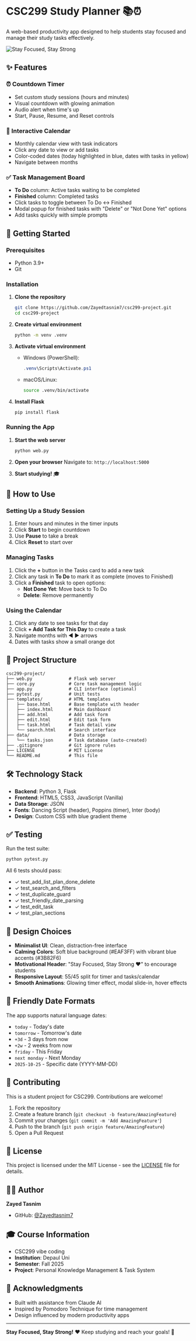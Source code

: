 # CSC299 Study Planner 📚⏰

A web-based productivity app designed to help students stay focused and manage their study tasks effectively.

![Stay Focused, Stay Strong](https://img.shields.io/badge/Stay%20Focused-Stay%20Strong-blue?style=for-the-badge)

## ✨ Features

### ⏰ Countdown Timer
- Set custom study sessions (hours and minutes)
- Visual countdown with glowing animation
- Audio alert when time's up
- Start, Pause, Resume, and Reset controls

### 📅 Interactive Calendar
- Monthly calendar view with task indicators
- Click any date to view or add tasks
- Color-coded dates (today highlighted in blue, dates with tasks in yellow)
- Navigate between months

### ✅ Task Management Board
- **To Do** column: Active tasks waiting to be completed
- **Finished** column: Completed tasks
- Click tasks to toggle between To Do ↔ Finished
- Modal popup for finished tasks with "Delete" or "Not Done Yet" options
- Add tasks quickly with simple prompts

## 🚀 Getting Started

### Prerequisites
- Python 3.9+
- Git

### Installation

1. **Clone the repository**
   ```bash
   git clone https://github.com/Zayedtasnim7/csc299-project.git
   cd csc299-project
   ```

2. **Create virtual environment**
   ```bash
   python -m venv .venv
   ```

3. **Activate virtual environment**
   - Windows (PowerShell):
     ```powershell
     .venv\Scripts\Activate.ps1
     ```
   - macOS/Linux:
     ```bash
     source .venv/bin/activate
     ```

4. **Install Flask**
   ```bash
   pip install flask
   ```

### Running the App

1. **Start the web server**
   ```bash
   python web.py
   ```

2. **Open your browser**
   Navigate to: `http://localhost:5000`

3. **Start studying!** 🎓

## 🎯 How to Use

### Setting Up a Study Session
1. Enter hours and minutes in the timer inputs
2. Click **Start** to begin countdown
3. Use **Pause** to take a break
4. Click **Reset** to start over

### Managing Tasks
1. Click the **+** button in the Tasks card to add a new task
2. Click any task in **To Do** to mark it as complete (moves to Finished)
3. Click a **Finished** task to open options:
   - **Not Done Yet**: Move back to To Do
   - **Delete**: Remove permanently

### Using the Calendar
1. Click any date to see tasks for that day
2. Click **+ Add Task for This Day** to create a task
3. Navigate months with ◀ ▶ arrows
4. Dates with tasks show a small orange dot

## 📁 Project Structure

```
csc299-project/
├── web.py              # Flask web server
├── core.py             # Core task management logic
├── app.py              # CLI interface (optional)
├── pytest.py           # Unit tests
├── templates/          # HTML templates
│   ├── base.html       # Base template with header
│   ├── index.html      # Main dashboard
│   ├── add.html        # Add task form
│   ├── edit.html       # Edit task form
│   ├── task.html       # Task detail view
│   └── search.html     # Search interface
├── data/               # Data storage
│   └── tasks.json      # Task database (auto-created)
├── .gitignore          # Git ignore rules
├── LICENSE             # MIT License
└── README.md           # This file
```

## 🛠️ Technology Stack

- **Backend**: Python 3, Flask
- **Frontend**: HTML5, CSS3, JavaScript (Vanilla)
- **Data Storage**: JSON
- **Fonts**: Dancing Script (header), Poppins (timer), Inter (body)
- **Design**: Custom CSS with blue gradient theme

## ✅ Testing

Run the test suite:
```bash
python pytest.py
```

All 6 tests should pass:
- ✓ test_add_list_plan_done_delete
- ✓ test_search_and_filters
- ✓ test_duplicate_guard
- ✓ test_friendly_date_parsing
- ✓ test_edit_task
- ✓ test_plan_sections

## 🎨 Design Choices

- **Minimalist UI**: Clean, distraction-free interface
- **Calming Colors**: Soft blue background (#EAF3FF) with vibrant blue accents (#3B82F6)
- **Motivational Header**: "Stay Focused, Stay Strong ❤️" to encourage students
- **Responsive Layout**: 55/45 split for timer and tasks/calendar
- **Smooth Animations**: Glowing timer effect, modal slide-in, hover effects

## 📝 Friendly Date Formats

The app supports natural language dates:
- `today` - Today's date
- `tomorrow` - Tomorrow's date
- `+3d` - 3 days from now
- `+2w` - 2 weeks from now
- `friday` - This Friday
- `next monday` - Next Monday
- `2025-10-25` - Specific date (YYYY-MM-DD)

## 🤝 Contributing

This is a student project for CSC299. Contributions are welcome!

1. Fork the repository
2. Create a feature branch (`git checkout -b feature/AmazingFeature`)
3. Commit your changes (`git commit -m 'Add AmazingFeature'`)
4. Push to the branch (`git push origin feature/AmazingFeature`)
5. Open a Pull Request

## 📄 License

This project is licensed under the MIT License - see the [LICENSE](LICENSE) file for details.

## 👨‍💻 Author

**Zayed Tasnim**
- GitHub: [@Zayedtasnim7](https://github.com/Zayedtasnim7)

## 🎓 Course Information
-   CSC299 vibe coding      
- **Institution**: Depaul Uni
- **Semester**: Fall 2025
- **Project**: Personal Knowledge Management & Task System

## 🙏 Acknowledgments

- Built with assistance from Claude AI
- Inspired by Pomodoro Technique for time management
- Design influenced by modern productivity apps

---

**Stay Focused, Stay Strong!** ❤️ Keep studying and reach your goals! 🎯
